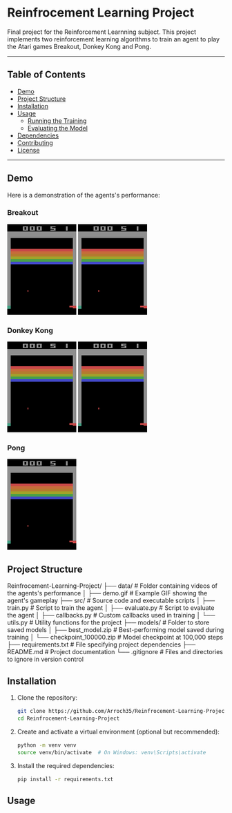 # Reinfrocement Learning Project

Final project for the Reinforcement Learnning subject. 
This project implements two reinforcement learning algorithms to train an agent to play the Atari games Breakout, Donkey Kong and Pong.

---

## Table of Contents

- [Demo](#demo)
- [Project Structure](#project-structure)
- [Installation](#installation)
- [Usage](#usage)
  - [Running the Training](#running-the-training)
  - [Evaluating the Model](#evaluating-the-model)
- [Dependencies](#dependencies)
- [Contributing](#contributing)
- [License](#license)

---

## Demo

Here is a demonstration of the agents's performance:

### Breakout

![DQN](data/video_noisy4.gif) ![REINFORCE](data/video_noisy4.gif)

### Donkey Kong

![PPO](data/video_noisy4.gif) ![A2C](data/video_noisy4.gif)

### Pong

![PPO](data/video_noisy4.gif)


## Project Structure
Reinfrocement-Learning-Project/
├── data/                      # Folder containing videos of the agents's performance
│   ├── demo.gif               # Example GIF showing the agent's gameplay
├── src/                       # Source code and executable scripts
│   ├── train.py               # Script to train the agent
│   ├── evaluate.py            # Script to evaluate the agent
│   ├── callbacks.py           # Custom callbacks used in training
│   └── utils.py               # Utility functions for the project
├── models/                    # Folder to store saved models
│   ├── best_model.zip         # Best-performing model saved during training
│   └── checkpoint_100000.zip  # Model checkpoint at 100,000 steps
├── requirements.txt           # File specifying project dependencies
├── README.md                  # Project documentation
└── .gitignore                 # Files and directories to ignore in version control


## Installation

1. Clone the repository:
   ```bash
   git clone https://github.com/Arroch35/Reinfrocement-Learning-Project.git
   cd Reinfrocement-Learning-Project

2. Create and activate a virtual environment (optional but recommended):
   ```bash
   python -m venv venv
   source venv/bin/activate  # On Windows: venv\Scripts\activate

3. Install the required dependencies:
   ```bash
   pip install -r requirements.txt


## Usage

